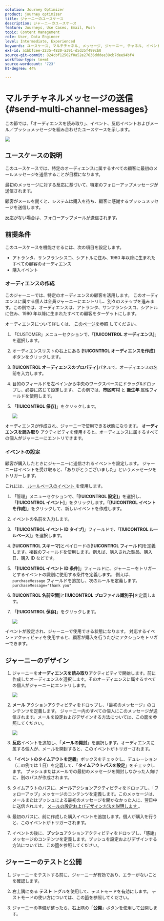 ```yaml
---
solution: Journey Optimizer
product: journey optimizer
title: ジャーニーのユースケース
description: ジャーニーのユースケース
feature: Journeys, Use Cases, Email, Push
topic: Content Management
role: User, Data Engineer
level: Intermediate, Experienced
keywords: ユースケース, マルチチャネル, メッセージ, ジャーニー, チャネル, イベント, プッシュ
exl-id: a1bbfcee-2235-4820-a391-d5d35f499cb0
source-git-commit: 824cbf12502f0a52e27636dddee38cb7dee94bf4
workflow-type: tm+mt
source-wordcount: '723'
ht-degree: 44%

---
```


# マルチチャネルメッセージの送信 {#send-multi-channel-messages}

この節では、「オーディエンスを読み取り」、イベント、反応イベントおよびメール／プッシュメッセージを組み合わせたユースケースを示します。

![](assets/jo-uc1.png)

## ユースケースの説明

このユースケースでは、特定のオーディエンスに属するすべての顧客に最初のメールメッセージを送信することが目標になります。

最初のメッセージに対する反応に基づいて、特定のフォローアップメッセージが送信されます。

顧客がメールを開くと、システムは購入を待ち、顧客に感謝するプッシュメッセージを送信します。

反応がない場合は、フォローアップメールが送信されます。

## 前提条件

このユースケースを機能させるには、次の項目を設定します。

* アトランタ、サンフランシスコ、シアトルに住み、1980 年以降に生まれたすべての顧客のオーディエンス
* 購入イベント

### オーディエンスの作成

このジャーニーでは、特定のオーディエンスの顧客を活用します。 このオーディエンスに属する個人は全員ジャーニーにエントリし、別々のステップを進みます。この例では、オーディエンスは、アトランタ、サンフランシスコ、シアトルに住み、1980 年以降に生まれたすべての顧客をターゲットにします。

オーディエンスについて詳しくは、[ このページを参照 ](../audience/about-audiences.md) してください。

1. 「CUSTOMER」メニューセクションで、「**[!UICONTROL オーディエンス]**」を選択します。
1. オーディエンスリストの右上にある **[!UICONTROL オーディエンスを作成]** ボタンをクリックします。
1. **[!UICONTROL オーディエンスのプロパティ]**&#x200B;パネルで、オーディエンスの名前を入力します。
1. 目的のフィールドを左ペインから中央のワークスペースにドラッグ&amp;ドロップし、必要に応じて設定します。 この例では、**市区町村** と **誕生年** 属性フィールドを使用します。
1. 「**[!UICONTROL 保存]**」をクリックします。

   ![](assets/add-attributes.png)

オーディエンスが作成され、ジャーニーで使用できる状態になります。 **オーディエンスを読み取り** アクティビティを使用すると、オーディエンスに属するすべての個人がジャーニーにエントリできます。

### イベントの設定

顧客が購入したときにジャーニーに送信されるイベントを設定します。 ジャーニーはイベントを受け取ると、「ありがとうございました」というメッセージをトリガーします。

これには、[ ルールベースのイベント ](../event/about-events.md) を使用します。

1. 「管理」メニューセクションで、「**[!UICONTROL 設定]**」を選択し、「**[!UICONTROL イベント]**」をクリックします。「**[!UICONTROL イベントを作成]**」をクリックして、新しいイベントを作成します。

1. イベントの名前を入力します。

1. 「**[!UICONTROL イベント ID タイプ]**」フィールドで、「**[!UICONTROL ルールベース]**」を選択します。

1. **[!UICONTROL スキーマ]**&#x200B;とペイロードの&#x200B;**[!UICONTROL フィールド]**&#x200B;を定義します。複数のフィールドを使用します。例えば、購入された製品、購入日、購入 ID などです。

1. 「**[!UICONTROL イベント ID 条件]**」フィールドに、ジャーニーをトリガーとするイベントの識別に使用する条件を定義します。 例えば、`purchaseMessage` フィールドを追加し、次のルールを定義します。`purchaseMessage="thank you"`

1. **[!UICONTROL 名前空間]**&#x200B;と&#x200B;**[!UICONTROL プロファイル識別子]**&#x200B;を定義します。

1. 「**[!UICONTROL 保存]**」をクリックします。

   ![](assets/jo-uc2.png)

イベントが設定され、ジャーニーで使用できる状態になります。 対応するイベントアクティビティを使用すると、顧客が購入を行うたびにアクションをトリガーできます。

## ジャーニーのデザイン

1. ジャーニーを&#x200B;**オーディエンスを読み取り**&#x200B;アクティビティで開始します。前に作成したオーディエンスを選択します。そのオーディエンスに属するすべての個人がジャーニーにエントリします。

   ![](assets/jo-uc4.png)

1. **メール** アクションアクティビティをドロップし、「最初のメッセージ」のコンテンツを定義します。 ジャーニー内のすべての個人にこのメッセージが送信されます。メールを設定およびデザインする方法については、この[節](../email/create-email.md)を参照してください。

   ![](assets/jo-uc5.png)

1. **反応**&#x200B;イベントを追加し、「**メールの開封**」を選択します。オーディエンスに属する個人が、メールを開封すると、このイベントがトリガーされます。

1. 「**イベントのタイムアウトを定義**」ボックスをチェックし、デュレーション（この例では 1 日）を定義して、「**タイムアウトパスを設定**」をチェックします。 プッシュまたはメールでの最初のメッセージを開封しなかった人向けに、別のパスが作成されます。

1. タイムアウトのパスに、**メール**&#x200B;アクションアクティビティをドロップし、「フォローアップ」メッセージのコンテンツを定義します。このメッセージは、メールまたはプッシュによる最初のメッセージを開かなかった人に、翌日中に送信されます。 [ メールの設定およびデザイン方法を説明します ](../email/create-email.md)。

1. 最初のパスに、前に作成した購入イベントを追加します。個人が購入を行うと、このイベントがトリガーされます。

1. イベントの後に、**プッシュ**&#x200B;アクションアクティビティをドロップし、「感謝」メッセージのコンテンツを定義します。プッシュを設定およびデザインする方法については、この[節](../push/create-push.md)を参照してください。

## ジャーニーのテストと公開

1. ジャーニーをテストする前に、ジャーニーが有効であり、エラーがないことを確認します。

1. 右上隅にある **テスト** トグルを使用して、テストモードを有効にします。 テストモードの使い方については、この[節](testing-the-journey.md)を参照してください。

1. ジャーニーの準備が整ったら、右上隅の「**公開**」ボタンを使用して公開します。
